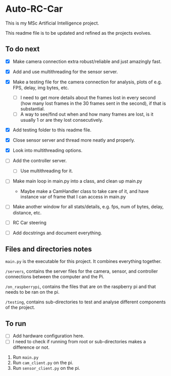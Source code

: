 # Auto-RC-Car

This is my MSc Artificial Intelligence project.

This readme file is to be updated and refined as the projects evolves.


## To do next
- [x] Make camera connection extra robust/reliable and just amazingly fast.
- [x] Add and use multithreading for the sensor server.
- [x] Make a testing file for the camera connection for analysis, plots of e.g. FPS, delay, img bytes, etc.
    - [ ] I need to get more details about the frames lost in every second (how many lost frames in the 30 frames
    sent in the second), if that is substantial.
    - [ ] A way to see/find out when and how many frames are lost, is it usually 1 or are they lost consecutively.
- [x] Add testing folder to this readme file.
- [x] Close sensor server and thread more neatly and properly.
- [x] Look into multithreading options.
- [ ] Add the controller server.
    - [ ] Use multithreading for it.
- [ ] Make main loop in main.py into a class, and clean up main.py
    - Maybe make a CamHandler class to take care of it, and have instance var of frame that I can access
    in main.py
- [ ] Make another window for all stats/details, e.g. fps, num of bytes, delay, distance, etc.
- [ ] RC Car steering
- [ ] Add docstrings and document everything.


## Files and directories notes

`main.py` is the executable for this project. It combines everything together.

`/servers`, contains the server files for the camera, sensor, and controller connections between the computer and the Pi.

`/on_raspberrypi`, contains the files that are on the raspberry pi and that needs to be ran on the pi.

`/testing`, contains sub-directories to test and analyse different components of the project.


## To run

- [ ] Add hardware configuration here.
- [ ] I need to check if running from root or sub-directories makes a difference or not.

1. Run `main.py`
1. Run `cam_client.py` on the pi.
1. Run `sensor_client.py` on the pi.